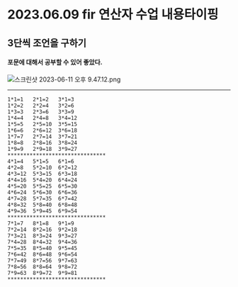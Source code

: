 # 2023.06.09 fir 연산자 수업 내용타이핑

## 3단씩 조언을 구하기 
#### 포문에 대해서 공부할 수 있어 좋았다.
![스크린샷 2023-06-11 오후 9.47.12.png](..%2F..%2F..%2F..%2Fvar%2Ffolders%2Fng%2Fx8lr0xx95cl8ffxd1ktw1cf80000gn%2FT%2FTemporaryItems%2FNSIRD_screencaptureui_UYmJ2Z%2F%EC%8A%A4%ED%81%AC%EB%A6%B0%EC%83%B7%202023-06-11%20%EC%98%A4%ED%9B%84%209.47.12.png)
*******************************
``` 
1*1=1	2*1=2	3*1=3
1*2=2	2*2=4	3*2=6
1*3=3	2*3=6	3*3=9
1*4=4	2*4=8	3*4=12
1*5=5	2*5=10	3*5=15
1*6=6	2*6=12	3*6=18
1*7=7	2*7=14	3*7=21
1*8=8	2*8=16	3*8=24
1*9=9	2*9=18	3*9=27
*******************************
4*1=4	5*1=5	6*1=6
4*2=8	5*2=10	6*2=12
4*3=12	5*3=15	6*3=18
4*4=16	5*4=20	6*4=24
4*5=20	5*5=25	6*5=30
4*6=24	5*6=30	6*6=36
4*7=28	5*7=35	6*7=42
4*8=32	5*8=40	6*8=48
4*9=36	5*9=45	6*9=54
*******************************
7*1=7	8*1=8	9*1=9
7*2=14	8*2=16	9*2=18
7*3=21	8*3=24	9*3=27
7*4=28	8*4=32	9*4=36
7*5=35	8*5=40	9*5=45
7*6=42	8*6=48	9*6=54
7*7=49	8*7=56	9*7=63
7*8=56	8*8=64	9*8=72
7*9=63	8*9=72	9*9=81
*******************************
```